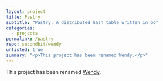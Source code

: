 ```yaml
---
layout: project
title: Pastry
subtitle: "Pastry: A distributed hash table written in Go"
categories:
  - projects
permalink: /pastry
repo: secondbit/wendy
unlisted: true
summary: "<p>This project has been renamed Wendy.</p>"
---
```

This project has been renamed [Wendy](/wendy).
